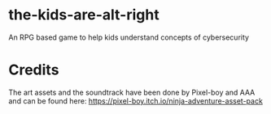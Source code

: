 # the-kids-are-alt-right
An RPG based game to help kids understand concepts of cybersecurity

# Credits

The art assets and the soundtrack have been done by Pixel-boy and AAA and can be found here: https://pixel-boy.itch.io/ninja-adventure-asset-pack
